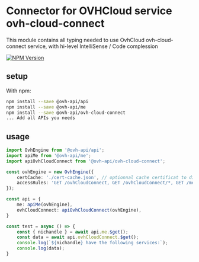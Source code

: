 # Connector for OVHCloud service ovh-cloud-connect

This module contains all typing needed to use OvhCloud ovh-cloud-connect service, with hi-level IntelliSense / Code complession

[![NPM Version](https://img.shields.io/npm/v/@ovh-api/ovh-cloud-connect.svg?style=flat)](https://www.npmjs.org/package/@ovh-api/ovh-cloud-connect)

## setup

With npm:
````bash
npm install --save @ovh-api/api
npm install --save @ovh-api/me
npm install --save @ovh-api/ovh-cloud-connect
... Add all APIs you needs
````

## usage

````typescript
import OvhEngine from '@ovh-api/api';
import apiMe from '@ovh-api/me';
import apiOvhCloudConnect from '@ovh-api/ovh-cloud-connect';

const ovhEngine = new OvhEngine({ 
    certCache: './cert-cache.json', // optionnal cache certificat to disk
    accessRules: 'GET /ovhCloudConnect, GET /ovhCloudConnect/*, GET /me', // optionnal limit the requested privileges.
});

const api = {
    me: apiMe(ovhEngine),
    ovhCloudConnect: apiOvhCloudConnect(ovhEngine),
}

const test = async () => {
    const { nichandle } = await api.me.$get();
    const data = await api.ovhCloudConnect.$get();
    console.log(`${nichandle} have the following services:`);
    console.log(data);
}

````
